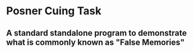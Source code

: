 # Posner Cuing Task
## A standard standalone program to demonstrate what is commonly known as "False Memories"
